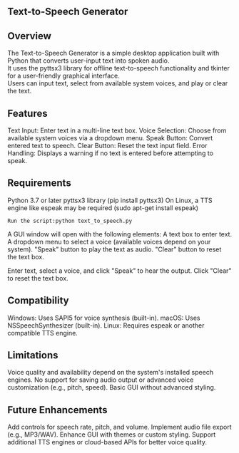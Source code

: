## Text-to-Speech Generator

## Overview

The Text-to-Speech Generator is a simple desktop application built with Python that converts user-input text into spoken audio.<br>
It uses the pyttsx3 library for offline text-to-speech functionality and tkinter for a user-friendly graphical interface.<br>
Users can input text, select from available system voices, and play or clear the text.<br>

## Features

Text Input: Enter text in a multi-line text box.
Voice Selection: Choose from available system voices via a dropdown menu.
Speak Button: Convert entered text to speech.
Clear Button: Reset the text input field.
Error Handling: Displays a warning if no text is entered before attempting to speak.

## Requirements

Python 3.7 or later
pyttsx3 library (pip install pyttsx3)
On Linux, a TTS engine like espeak may be required (sudo apt-get install espeak)

```
Run the script:python text_to_speech.py
```

A GUI window will open with the following elements:
A text box to enter text.
A dropdown menu to select a voice (available voices depend on your system).
"Speak" button to play the text as audio.
"Clear" button to reset the text box.


Enter text, select a voice, and click "Speak" to hear the output.
Click "Clear" to reset the text box.

## Compatibility

Windows: Uses SAPI5 for voice synthesis (built-in).
macOS: Uses NSSpeechSynthesizer (built-in).
Linux: Requires espeak or another compatible TTS engine.

## Limitations

Voice quality and availability depend on the system's installed speech engines.
No support for saving audio output or advanced voice customization (e.g., pitch, speed).
Basic GUI without advanced styling.

## Future Enhancements

Add controls for speech rate, pitch, and volume.
Implement audio file export (e.g., MP3/WAV).
Enhance GUI with themes or custom styling.
Support additional TTS engines or cloud-based APIs for better voice quality.
